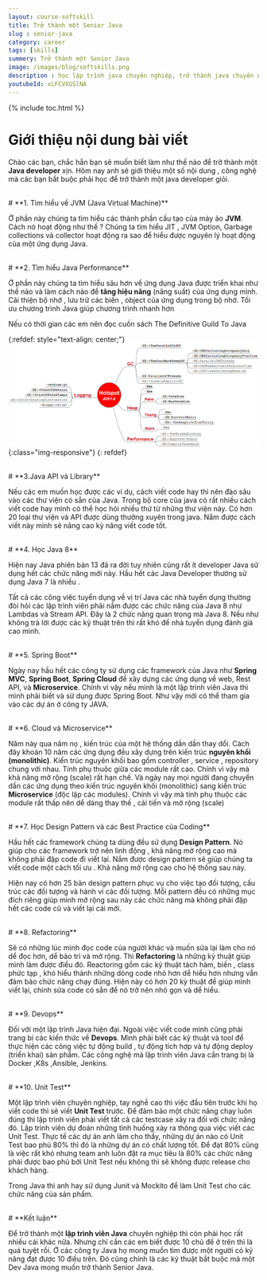 ```yaml
---
layout: course-softskill
title: Trở thành một Senior Java
slug : senior-java
category: career
tags: [skills]
summery: Trở thành một Senior Java   
image: /images/blog/softskills.png
description : học lập trình java chuyên nghiệp, trở thành java chuyên nghiệp, các kỷ thuật cần cho một java
youtubeId: xLFCVXGSlNA
---
```


{% include toc.html %}

# **Giới thiệu nội dung bài viết**

Chào các bạn, chắc hẳn bạn sẽ muốn biết làm như thế nào để trở thành một <b>Java developer</b> xịn. Hôm nay anh sẽ giới thiệu một số nội dung , công nghệ mà các bạn bắt buộc phải học để trở thành một java developer giỏi.

<br>
# **1. Tìm hiểu về JVM (Java Virtual Machine)**

Ở phần này chúng ta tìm hiểu các thành phần cấu tạo của máy ảo <b>JVM</b>. Cách nó hoạt động như thế ? Chúng ta tìm hiểu JIT , JVM Option, Garbage collections và collector hoạt động ra sao để hiểu được nguyên lý hoạt động của một ứng dụng Java.

<br>
# **2. Tìm hiểu Java Performance**

Ở phần này chúng ta tìm hiểu sâu hơn về ứng dụng Java được triển khai như thế nào và làm cách nào để <b>tăng hiệu năng</b> (năng suất) của ứng dụng mình. Cải thiện bộ nhớ , lưu trữ các biến , object của ứng dụng trong bộ nhớ. Tối ưu chương trình Java giúp chương trình nhanh hơn

Nếu có thời gian các em nên đọc cuốn sách The Definitive Guild To Java

{:refdef: style="text-align: center;"}
![memory](/images/post/softskills/hotspot.png){:class="img-responsive"}
{: refdef}

<br>
# **3.Java API và Library**

Nếu các em muốn học được các ví dụ, cách viết code hay thì nên đào sâu vào các thư viện có sẳn của Java. Trong bộ core của java có rất nhiều cách viết code hay mình có thể học hỏi nhiều thứ từ những thư viện này. Có hơn 20 loại thư viện và API được dùng thường xuyên trong java. Nắm được cách viết này mình sẽ nâng cao kỷ năng viết code tốt.

<br>
# **4. Học Java 8**

Hiện nay Java phiên bản 13 đã ra đời tuy nhiên cũng rất ít developer Java sử dụng hết các chức năng mới này. Hầu hết các Java Developer thường sử dụng Java 7 là nhiều .

Tất cả các công việc tuyển dụng về vị trí Java các nhà tuyển dụng thường đòi hỏi các lập trình viên phải nắm được các chức năng của Java 8 như Lambdas và Stream API. Đây là 2 chức năng quan trọng mà Java 8. Nếu như không trả lời được các kỷ thuật trên thì rất khó để nhà tuyển dụng đánh giá cao mình.

<br>
# **5. Spring Boot**

Ngày nay hầu hết các công ty sử dụng các framework của Java như <b>Spring MVC</b>, <b>Spring Boot</b>, <b>Spring Cloud</b> để xây dựng các ứng dụng về web, Rest API, và <b>Microservice</b>. Chính vì vậy nếu mình là một lập trình viên Java thì mình phải biết và sử dụng được Spring Boot. Như vậy mới có thể tham gia vào các dự án ở công ty JAVA.

<br>
# **6. Cloud và Microservice**

Năm này qua năm nọ , kiến trúc của một hệ thống dần dần thay dổi. Cách đây khoản 10 năm các ứng dụng đều xây dựng trên kiến trúc <b>nguyên khối (monolithic)</b>. Kiến trúc nguyên khối bao gồm controller , service , repository chung với nhau. Tính phụ thuộc giữa các module rất cao. Chính vì vậy mà khả năng mở rộng (scale) rất hạn chế. Và ngày nay mọi người đang chuyển dần các ứng dụng theo kiến trúc nguyên khối (monolithic) sang kiến trúc <b>Microservice</b> (độc lập các modules). Chính vì vậy mà tính phụ thuộc các module rất thấp nên dể dàng thay thế , cải tiến và mở rộng (scale)

<br>
# **7. Học Design Pattern và các Best Practice của Coding**

Hầu hết các framework chúng ta dùng đều sử dụng <b>Design Pattern</b>. Nó giúp cho các framework trở nên linh động , khả năng mở rộng cao mà không phải đập code đi viết lại. Nắm được design pattern sẽ giúp chúng ta viết code một cách tối ưu . Khả năng mở rộng cao cho hệ thống sau này.

Hiện nay có hơn 25 bản design pattern phục vụ cho việc tạo đối tượng, cấu trúc các đối tượng và hành vi các đối tượng. Mỗi pattern đều có những mục đích riêng giúp mình mở rộng sau này các chức năng mà không phải đập hết các code cũ và viết lại cái mới.

<br>
# **8. Refactoring**

Sẽ có những lúc mình đọc code của người khác và muốn sửa lại làm cho nó dể đọc hơn, dể bảo trì và mở rộng. Thì <b>Refactoring</b> là những kỷ thuật giúp mình làm được điều đó. Reactoring gồm các kỷ thuật tách hàm, biến , class phức tạp , khó hiểu thành những dòng code nhỏ hơn dể hiểu hơn nhưng vẫn đảm bảo chức năng chạy đúng. Hiện này có hơn 20 kỷ thuật để giúp mình viết lại, chỉnh sửa code có sẳn để nó trở nên nhỏ gọn và dể hiểu.

<br>
# **9. Devops**

Đối với một lập trình Java hiện đại. Ngoài việc viết code mình cũng phải trang bị các kiến thức về <b>Devops</b>. Mình phải biết các kỷ thuật và tool để thực hiện các công việc tự động build , tự động tích hợp và tự động deploy (triển khai) sản phẩm. Các công nghệ mà lập trình viên Java cần trang bị  là Docker ,K8s ,Ansible, Jenkins.

<br>
# **10. Unit Test**

Một lập trình viên chuyên nghiệp, tay nghề cao thì việc đầu tiên trước khi họ viết code thì sẽ viết <b>Unit Test</b> trước. Để đảm bảo một chức năng chạy luôn đúng thì lập trình viên phải viết tất cả các testcase xảy ra đối với chức năng đó. Lập trình viên dự đoán những tình huống xảy ra thông qua việc viết các Unit Test. Thực tế các dự án anh làm cho thấy, những dự án nào có Unit Test bao phủ 80% thì đó là những dự án có chất lượng tốt. Để đạt 80% cũng là việc rất khó nhưng team anh luôn đặt ra mục tiêu là 80% các chức năng phải được bao phủ bởi Unit Test nếu không thì sẽ không được release cho khách hàng.

Trong Java thì anh hay sử dụng Junit và Mockito để làm Unit Test cho các chức năng của sản phẩm.

<br>
# **Kết luận**

Để trở thành một <b>lập trình viên Java</b> chuyên nghiệp thì còn phải học rất nhiều cái  khác nữa. Nhưng chỉ cần các em biết được 10 chủ đề ở trên thì là quá tuyệt rồi. Ở các công ty Java họ mong muốn tìm được một người có kỷ năng đạt được 10 điều trên. Đó cũng chính là các kỷ thuật bắt buộc mà một Dev Java mong muốn trở thành Senior Java.
